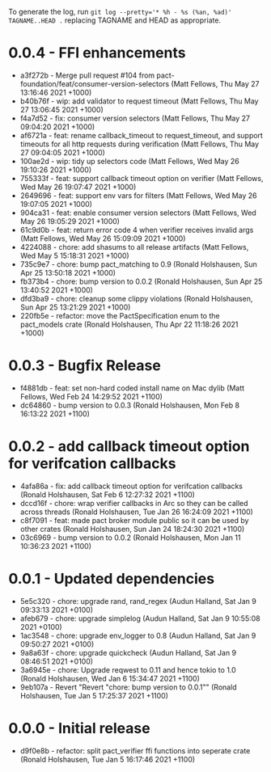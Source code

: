 To generate the log, run `git log --pretty='* %h - %s (%an, %ad)' TAGNAME..HEAD .` replacing TAGNAME and HEAD as appropriate.

# 0.0.4 - FFI enhancements

* a3f272b - Merge pull request #104 from pact-foundation/feat/consumer-version-selectors (Matt Fellows, Thu May 27 13:16:46 2021 +1000)
* b40b76f - wip: add validator to request timeout (Matt Fellows, Thu May 27 13:06:45 2021 +1000)
* f4a7d52 - fix: consumer version selectors (Matt Fellows, Thu May 27 09:04:20 2021 +1000)
* af6721a - feat: rename callback_timeout to request_timeout, and support timeouts for all http requests during verification (Matt Fellows, Thu May 27 09:04:05 2021 +1000)
* 100ae2d - wip: tidy up selectors code (Matt Fellows, Wed May 26 19:10:26 2021 +1000)
* 755333f - feat: support callback timeout option on verifier (Matt Fellows, Wed May 26 19:07:47 2021 +1000)
* 2649696 - feat: support env vars for filters (Matt Fellows, Wed May 26 19:07:05 2021 +1000)
* 904ca31 - feat: enable consumer version selectors (Matt Fellows, Wed May 26 19:05:29 2021 +1000)
* 61c9d0b - feat: return error code 4 when verifier receives invalid args (Matt Fellows, Wed May 26 15:09:09 2021 +1000)
* 4224088 - chore: add shasums to all release artifacts (Matt Fellows, Wed May 5 15:18:31 2021 +1000)
* 735c9e7 - chore: bump pact_matching to 0.9 (Ronald Holshausen, Sun Apr 25 13:50:18 2021 +1000)
* fb373b4 - chore: bump version to 0.0.2 (Ronald Holshausen, Sun Apr 25 13:40:52 2021 +1000)
* dfd3ba9 - chore: cleanup some clippy violations (Ronald Holshausen, Sun Apr 25 13:21:29 2021 +1000)
* 220fb5e - refactor: move the PactSpecification enum to the pact_models crate (Ronald Holshausen, Thu Apr 22 11:18:26 2021 +1000)

# 0.0.3 - Bugfix Release

* f4881db - feat: set non-hard coded install name on Mac dylib (Matt Fellows, Wed Feb 24 14:29:52 2021 +1100)
* dc64860 - bump version to 0.0.3 (Ronald Holshausen, Mon Feb 8 16:13:22 2021 +1100)

# 0.0.2 - add callback timeout option for verifcation callbacks

* 4afa86a - fix: add callback timeout option for verifcation callbacks (Ronald Holshausen, Sat Feb 6 12:27:32 2021 +1100)
* dccd16f - chore: wrap verifier callbacks in Arc<Self> so they can be called across threads (Ronald Holshausen, Tue Jan 26 16:24:09 2021 +1100)
* c8f7091 - feat: made pact broker module public so it can be used by other crates (Ronald Holshausen, Sun Jan 24 18:24:30 2021 +1100)
* 03c6969 - bump version to 0.0.2 (Ronald Holshausen, Mon Jan 11 10:36:23 2021 +1100)

# 0.0.1 - Updated dependencies

* 5e5c320 - chore: upgrade rand, rand_regex (Audun Halland, Sat Jan 9 09:33:13 2021 +0100)
* afeb679 - chore: upgrade simplelog (Audun Halland, Sat Jan 9 10:55:08 2021 +0100)
* 1ac3548 - chore: upgrade env_logger to 0.8 (Audun Halland, Sat Jan 9 09:50:27 2021 +0100)
* 9a8a63f - chore: upgrade quickcheck (Audun Halland, Sat Jan 9 08:46:51 2021 +0100)
* 3a6945e - chore: Upgrade reqwest to 0.11 and hence tokio to 1.0 (Ronald Holshausen, Wed Jan 6 15:34:47 2021 +1100)
* 9eb107a - Revert "Revert "chore: bump version to 0.0.1"" (Ronald Holshausen, Tue Jan 5 17:25:37 2021 +1100)

# 0.0.0 - Initial release

* d9f0e8b - refactor: split pact_verifier ffi functions into seperate crate (Ronald Holshausen, Tue Jan 5 16:17:46 2021 +1100)
